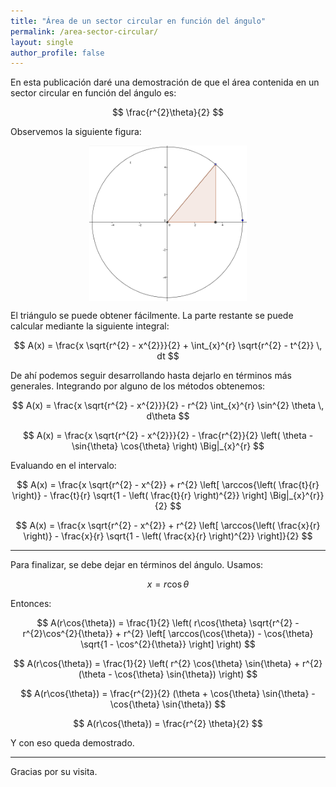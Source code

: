 ```yaml
---
title: "Área de un sector circular en función del ángulo"
permalink: /area-sector-circular/
layout: single
author_profile: false
---
```


En esta publicación daré una demostración de que el área contenida en un sector circular en función del ángulo es:

$$ \frac{r^{2}\theta}{2} $$


Observemos la siguiente figura:

<img src="/assets/images/semi-circulo.PNG" alt="Figura 1" style="display: block; margin: 0 auto; width:50%;" >

El triángulo se puede obtener fácilmente. La parte restante se puede calcular mediante la siguiente integral:

$$
A(x) = \frac{x \sqrt{r^{2} - x^{2}}}{2} + \int_{x}^{r} \sqrt{r^{2} - t^{2}} \, dt
$$

De ahí podemos seguir desarrollando hasta dejarlo en términos más generales. Integrando por alguno de los métodos obtenemos:

$$
A(x) = \frac{x \sqrt{r^{2} - x^{2}}}{2} - r^{2} \int_{x}^{r} \sin^{2} \theta \, d\theta
$$

$$
A(x) = \frac{x \sqrt{r^{2} - x^{2}}}{2} - \frac{r^{2}}{2} \left( \theta - \sin{\theta} \cos{\theta} \right) \Big|_{x}^{r}
$$

Evaluando en el intervalo:

$$
A(x) = \frac{x \sqrt{r^{2} - x^{2}} + r^{2} \left[ \arccos{\left( \frac{t}{r} \right)} - \frac{t}{r} \sqrt{1 - \left( \frac{t}{r} \right)^{2}} \right] \Big|_{x}^{r}}{2}
$$

$$
A(x) = \frac{x \sqrt{r^{2} - x^{2}} + r^{2} \left[ \arccos{\left( \frac{x}{r} \right)} - \frac{x}{r} \sqrt{1 - \left( \frac{x}{r} \right)^{2}} \right]}{2}
$$

---

Para finalizar, se debe dejar en términos del ángulo. Usamos:

$$
x = r \cos{\theta}
$$

Entonces:

$$
A(r\cos{\theta}) = \frac{1}{2} \left( r\cos{\theta} \sqrt{r^{2} - r^{2}\cos^{2}{\theta}} + r^{2} \left[ \arccos(\cos{\theta}) - \cos{\theta} \sqrt{1 - \cos^{2}{\theta}} \right] \right)
$$

$$
A(r\cos{\theta}) = \frac{1}{2} \left( r^{2} \cos{\theta} \sin{\theta} + r^{2} (\theta - \cos{\theta} \sin{\theta}) \right)
$$

$$
A(r\cos{\theta}) = \frac{r^{2}}{2} (\theta + \cos{\theta} \sin{\theta} - \cos{\theta} \sin{\theta})
$$

$$
A(r\cos{\theta}) = \frac{r^{2} \theta}{2}
$$

Y con eso queda demostrado.

---

Gracias por su visita.

